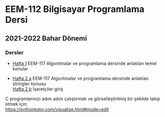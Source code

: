 # EEM-112 Bilgisayar Programlama Dersi 

## 2021-2022 Bahar Dönemi
### Dersler

- [Hafta 1](./dersler/ders01.md)   EEM-117 Algoritmalar ve programlama dersinde anlatılan temel konular 

- [Hafta 2 a](./dersler/ders02_a.md)  EEM-117 Algoritmalar ve programlama dersinde anlatılan stringler konusu    
  [Hafta 2 b](./dersler/ders02_b.md)   İşaretçiler giriş



C programlarınızı adım adım çalıştırmak ve görselleştirilmiş bir şekilde takip etmek için:   
https://pythontutor.com/visualize.html#mode=edit

